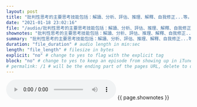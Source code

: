 ```yaml
---
layout: post
title: "批判性思考的主要思考技能包括：解讀、分析、評估、推理、解釋、自我修正...等。" # quotes allow forbidden characters like the colon
date: "2021-01-18 23:02:16"
file: "/audio/批判性思考的主要思考技能包括：解讀、分析、評估、推理、解釋、自我修正...等。.mp3"
shownotes: "批判性思考的主要思考技能包括：解讀、分析、評估、推理、解釋、自我修正...等。"
summary: "批判性思考的主要思考技能包括：解讀、分析、評估、推理、解釋、自我修正...等。"
duration: "file_duration" # audio length in min:sec
length: "file_length" # filesize in bytes
explicit: "no" # change to yes to flag with the explicit tag
block: "no" # change to yes to keep an episode from showing up in iTunes
# permalink: /1 # will be the ending part of the pages URL, delete to default to the title
---
```


<audio controls>
<source src="{{site.url}}{{site.baseurl}}{{ page.file }}" type="audio/x-mp3">
Your browser does not support the audio element.
</audio>
{{ page.shownotes }}
